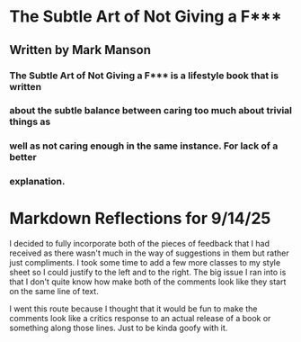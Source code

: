 # The Subtle Art of Not Giving a F***
## Written by Mark Manson
### The Subtle Art of Not Giving a F*** is a lifestyle book that is written

### about the subtle balance between caring too much about trivial things as

### well as not caring enough in the same instance. For lack of a better 

### explanation.
<head>
  <link rel="stylesheet" href="style/style.css"
</head>
<h1>Markdown Reflections for 9/14/25</h1>
<p>I decided to fully incorporate both of the pieces of feedback that I had received as there wasn't much in the way of suggestions in them but rather just compliments. I took some time to add a few more classes to my style sheet so I could justify to the left and to the right. The big issue I ran into is that I don't quite know how make both of the comments look like they start on the same line of text.</p>
<p> I went this route because I thought that it would be fun to make the comments look like a critics response to an actual release of a book or something along those lines. Just to be kinda goofy with it.</p>